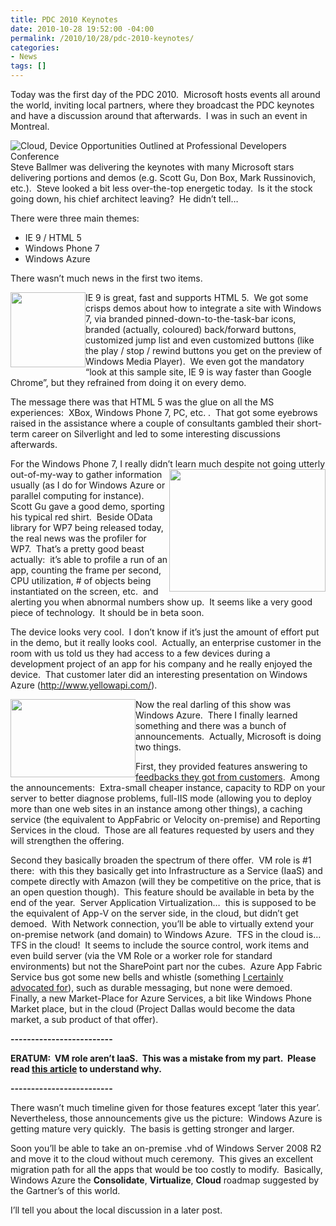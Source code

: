 ```yaml
---
title: PDC 2010 Keynotes
date: 2010-10-28 19:52:00 -04:00
permalink: /2010/10/28/pdc-2010-keynotes/
categories:
- News
tags: []
---
```

<p>Today was the first day of the PDC 2010.&#160; Microsoft hosts events all around the world, inviting local partners, where they broadcast the PDC keynotes and have a discussion around that afterwards.&#160; I was in such an event in Montreal.</p>  <p><img style="display:inline;margin-left:0;margin-right:0;" title="Cloud, Device Opportunities Outlined at Professional Developers Conference" alt="Cloud, Device Opportunities Outlined at Professional Developers Conference" align="right" src="http://www.microsoft.com/presspass/_resources/images/homepage/2010/hero/event_pdc10postkeynote_hero.jpg" />Steve Ballmer was delivering the keynotes with many Microsoft stars delivering portions and demos (e.g. Scott Gu, Don Box, Mark Russinovich, etc.).&#160; Steve looked a bit less over-the-top energetic today.&#160; Is it the stock going down, his chief architect leaving?&#160; He didn’t tell…</p>  <p>There were three main themes:</p>  <ul>   <li>IE 9 / HTML 5 </li>    <li>Windows Phone 7 </li>    <li>Windows Azure </li> </ul>  <p>There wasn’t much news in the first two items.</p>  <p><img style="display:inline;margin-left:0;margin-right:0;" align="left" src="http://i1-news.softpedia-static.com/images/news2/Internet-Explorer-9-IE9-Early-Preview-Demo-2.jpg" width="120" height="120" />IE 9 is great, fast and supports HTML 5.&#160; We got some crisps demos about how to integrate a site with Windows 7, via branded pinned-down-to-the-task-bar icons, branded (actually, coloured) back/forward buttons, customized jump list and even customized buttons (like the play / stop / rewind buttons you get on the preview of Windows Media Player).&#160; We even got the mandatory “look at this sample site, IE 9 is way faster than Google Chrome”, but they refrained from doing it on every demo.</p>  <p>The message there was that HTML 5 was the glue on all the MS experiences:&#160; XBox, Windows Phone 7, PC, etc. .&#160; That got some eyebrows raised in the assistance where a couple of consultants gambled their short-term career on Silverlight and led to some interesting discussions afterwards.</p>  <p>For the Windows Phone 7, I really didn’t learn much despite not going utterly out-of-my-way<img style="display:inline;margin-left:0;margin-right:0;" align="right" src="http://images.intomobile.com/wp-content/uploads/2010/08/windows-phone-7-smartphone.jpg" width="250" height="196" /> to gather information usually (as I do for Windows Azure or parallel computing for instance).&#160; Scott Gu gave a good demo, sporting his typical red shirt.&#160; Beside OData library for WP7 being released today, the real news was the profiler for WP7.&#160; That’s a pretty good beast actually:&#160; it’s able to profile a run of an app, counting the frame per second, CPU utilization, # of objects being instantiated on the screen, etc.&#160; and alerting you when abnormal numbers show up.&#160; It seems like a very good piece of technology.&#160; It should be in beta soon.</p>  <p>The device looks very cool.&#160; I don’t know if it’s just the amount of effort put in the demo, but it really looks cool.&#160; Actually, an enterprise customer in the room with us told us they had access to a few devices during a development project of an app for his company and he really enjoyed the device.&#160; That customer later did an interesting presentation on Windows Azure (<a title="http://www.yellowapi.com/" href="http://www.yellowapi.com/">http://www.yellowapi.com/</a>).</p>  <p><img style="display:inline;margin-left:0;margin-right:0;" align="left" src="http://www.deviantart.com/download/143907838/Windows_Azure_by_PacMani.jpg" width="200" height="125" />Now the real darling of this show was Windows Azure.&#160; There I finally learned something and there was a bunch of announcements.&#160; Actually, Microsoft is doing two things.</p>  <p>First, they provided features answering to <a href="http://vincentlauzon.wordpress.com/2010/08/26/windows-azure-customer-feedback/">feedbacks they got from customers</a>.&#160; Among the announcements:&#160; Extra-small cheaper instance, capacity to RDP on your server to better diagnose problems, full-IIS mode (allowing you to deploy more than one web sites in an instance among other things), a caching service (the equivalent to AppFabric or Velocity on-premise) and Reporting Services in the cloud.&#160; Those are all features requested by users and they will strengthen the offering.</p>  <p>Second they basically broaden the spectrum of there offer.&#160; VM role is #1 there:&#160; with this they basically get into Infrastructure as a Service (IaaS) and compete directly with Amazon (will they be competitive on the price, that is an open question though).&#160; This feature should be available in beta by the end of the year.&#160; Server Application Virtualization…&#160; this is supposed to be the equivalent of App-V on the server side, in the cloud, but didn’t get demoed.&#160; With Network connection, you’ll be able to virtually extend your on-premise network (and domain) to Windows Azure.&#160; TFS in the cloud is…&#160; TFS in the cloud!&#160; It seems to include the source control, work items and even build server (via the VM Role or a worker role for standard environments) but not the SharePoint part nor the cubes.&#160; Azure App Fabric Service bus got some new bells and whistle (something <a href="http://vincentlauzon.wordpress.com/2010/08/04/event-bus-in-windows-azure/">I certainly advocated for</a>), such as durable messaging, but none were demoed.&#160; Finally, a new Market-Place for Azure Services, a bit like Windows Phone Market place, but in the cloud (Project Dallas would become the data market, a sub product of that offer).</p>  <p><strong>-------------------------</strong></p>  <p><strong>ERATUM:&#160; VM role aren’t IaaS.&#160; This was a mistake from my part.&#160; Please read <a href="http://vincentlauzon.wordpress.com/2012/01/15/vm-roles-arent-iaas/">this article</a> to understand why.</strong></p>  <p><strong>-------------------------</strong></p>  <p>There wasn’t much timeline given for those features except ‘later this year’.&#160; Nevertheless, those announcements give us the picture:&#160; Windows Azure is getting mature very quickly.&#160; The basis is getting stronger and larger.</p>  <p>Soon you’ll be able to take an on-premise .vhd of Windows Server 2008 R2 and move it to the cloud without much ceremony.&#160; This gives an excellent migration path for all the apps that would be too costly to modify.&#160; Basically, Windows Azure the <strong>Consolidate</strong>, <strong>Virtualize</strong>, <strong>Cloud</strong> roadmap suggested by the Gartner’s of this world.</p>  <p>I’ll tell you about the local discussion in a later post.</p>